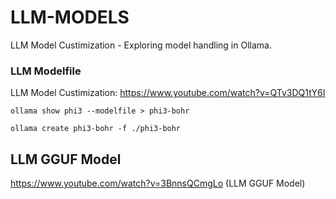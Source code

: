 # LLM-MODELS
LLM Model Custimization - Exploring model handling in Ollama.
### LLM Modelfile
LLM Model Custimization: https://www.youtube.com/watch?v=QTv3DQ1tY6I
```
ollama show phi3 --modelfile > phi3-bohr
```
```
ollama create phi3-bohr -f ./phi3-bohr
```
## LLM GGUF Model
https://www.youtube.com/watch?v=3BnnsQCmgLo (LLM GGUF Model)
